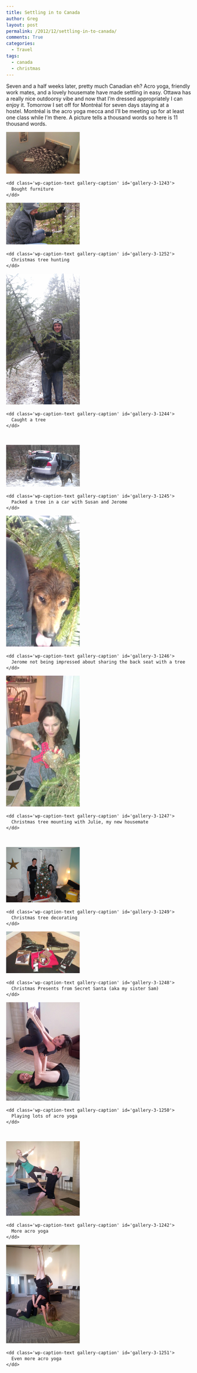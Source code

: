```yaml
---
title: Settling in to Canada
author: Greg
layout: post
permalink: /2012/12/settling-in-to-canada/
comments: True
categories:
  - Travel
tags:
  - canada
  - christmas
---
```

Seven and a half weeks later, pretty much Canadian eh? Acro yoga, friendly work mates, and a lovely housemate have made settling in easy. Ottawa has a really nice outdoorsy vibe and now that I&#8217;m dressed appropriately I can enjoy it. Tomorrow I set off for Montréal for seven days staying at a hostel. Montréal is the acro yoga mecca and I&#8217;ll be meeting up for at least one class while I&#8217;m there. A picture tells a thousand words so here is 11 thousand words.

<div id='gallery-3' class='gallery galleryid-1241 gallery-columns-3 gallery-size-responsive-200'>
  <dl class='gallery-item'>
    <dt class='gallery-icon landscape'>
      <img width="200" height="113" src="/wp-content/uploads/2012/12/2012-12-01-22.04.15.jpg" class="attachment-responsive-200" alt="Bought furniture" aria-describedby="gallery-3-1243" />
    </dt>

    <dd class='wp-caption-text gallery-caption' id='gallery-3-1243'>
      Bought furniture
    </dd>
  </dl>

  <dl class='gallery-item'>
    <dt class='gallery-icon landscape'>
      <img width="200" height="113" src="/wp-content/uploads/2012/12/2012-12-08-12.17.09.jpg" class="attachment-responsive-200" alt="Christmas tree hunting" aria-describedby="gallery-3-1252" />
    </dt>

    <dd class='wp-caption-text gallery-caption' id='gallery-3-1252'>
      Christmas tree hunting
    </dd>
  </dl>

  <dl class='gallery-item'>
    <dt class='gallery-icon portrait'>
      <img width="200" height="355" src="/wp-content/uploads/2012/12/2012-12-08-12.17.49.jpg" class="attachment-responsive-200" alt="Caught a tree" aria-describedby="gallery-3-1244" />
    </dt>

    <dd class='wp-caption-text gallery-caption' id='gallery-3-1244'>
      Caught a tree
    </dd>
  </dl>

  <br style="clear: both" />

  <dl class='gallery-item'>
    <dt class='gallery-icon landscape'>
      <img width="200" height="113" src="/wp-content/uploads/2012/12/2012-12-08-12.30.23.jpg" class="attachment-responsive-200" alt="Packed a tree in a car with Susan and Jerome" aria-describedby="gallery-3-1245" />
    </dt>

    <dd class='wp-caption-text gallery-caption' id='gallery-3-1245'>
      Packed a tree in a car with Susan and Jerome
    </dd>
  </dl>

  <dl class='gallery-item'>
    <dt class='gallery-icon portrait'><img width="200" height="355" src="/wp-content/uploads/2012/12/2012-12-08-12.33.08.jpg" class="attachment-responsive-200" alt="Jerome not being impressed about sharing the back seat with a tree" aria-describedby="gallery-3-1246" />
    </dt>

    <dd class='wp-caption-text gallery-caption' id='gallery-3-1246'>
      Jerome not being impressed about sharing the back seat with a tree
    </dd>
  </dl>

  <dl class='gallery-item'>
    <dt class='gallery-icon portrait'>
      <img width="200" height="355" src="/wp-content/uploads/2012/12/2012-12-09-12.56.35.jpg" class="attachment-responsive-200" alt="Christmas tree mounting with Julie, my new housemate" aria-describedby="gallery-3-1247" />
    </dt>

    <dd class='wp-caption-text gallery-caption' id='gallery-3-1247'>
      Christmas tree mounting with Julie, my new housemate
    </dd>
  </dl>

  <br style="clear: both" />

  <dl class='gallery-item'>
    <dt class='gallery-icon landscape'>
      <img width="200" height="150" src="/wp-content/uploads/2012/12/PC120013.jpg" class="attachment-responsive-200" alt="Christmas tree decorating" aria-describedby="gallery-3-1249" />
    </dt>

    <dd class='wp-caption-text gallery-caption' id='gallery-3-1249'>
      Christmas tree decorating
    </dd>
  </dl>

  <dl class='gallery-item'>
    <dt class='gallery-icon landscape'>
      <img width="200" height="113" src="/wp-content/uploads/2012/12/2012-12-18-18.54.13.jpg" class="attachment-responsive-200" alt="Christmas Presents from Secret Santa (aka my sister Sam)" aria-describedby="gallery-3-1248" />
    </dt>

    <dd class='wp-caption-text gallery-caption' id='gallery-3-1248'>
      Christmas Presents from Secret Santa (aka my sister Sam)
    </dd>
  </dl>

  <dl class='gallery-item'>
    <dt class='gallery-icon portrait'>
      <img width="200" height="267" src="/wp-content/uploads/2012/12/456577_10151237439483702_1715806595_o.jpg" class="attachment-responsive-200" alt="Playing lots of acro yoga" aria-describedby="gallery-3-1250" />
    </dt>

    <dd class='wp-caption-text gallery-caption' id='gallery-3-1250'>
      Playing lots of acro yoga
    </dd>
  </dl>

  <br style="clear: both" />

  <dl class='gallery-item'>
    <dt class='gallery-icon portrait'>
      <img width="200" height="202" src="/wp-content/uploads/2012/12/20121215_111621-1.jpg" class="attachment-responsive-200" alt="More acro yoga" aria-describedby="gallery-3-1242" />
    </dt>

    <dd class='wp-caption-text gallery-caption' id='gallery-3-1242'>
      More acro yoga
    </dd>
  </dl>

  <dl class='gallery-item'>
    <dt class='gallery-icon portrait'>
      <img width="200" height="267" src="/wp-content/uploads/2012/12/20121215_114928-e1356533402835.jpg" class="attachment-responsive-200" alt="Even more acro yoga" aria-describedby="gallery-3-1251" />
    </dt>

    <dd class='wp-caption-text gallery-caption' id='gallery-3-1251'>
      Even more acro yoga
    </dd>
  </dl>

  <br style='clear: both' />
</div>
